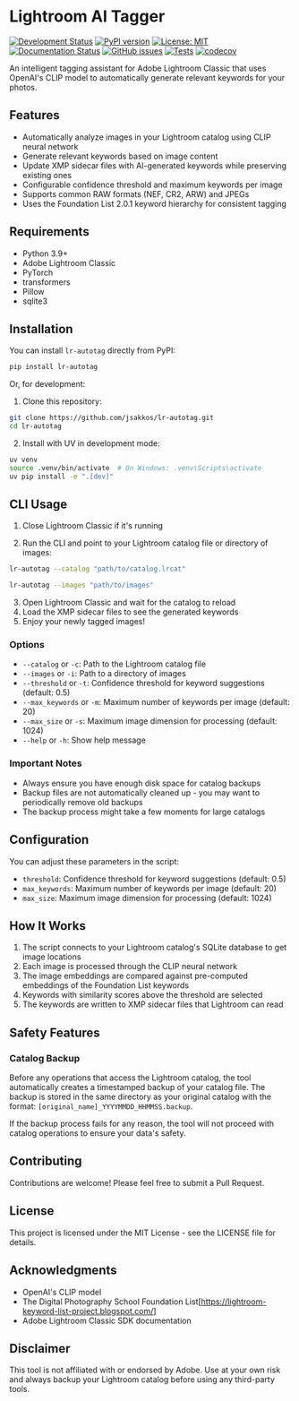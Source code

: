 # Lightroom AI Tagger
[![Development Status](https://img.shields.io/pypi/status/lr-autotag)](https://pypi.org/project/lr-autotag/)
[![PyPI version](https://img.shields.io/pypi/v/lr-autotag.svg)](https://pypi.org/project/lr-autotag/)
[![License: MIT](https://img.shields.io/badge/License-MIT-yellow.svg)](https://opensource.org/licenses/MIT)
[![Documentation Status](https://img.shields.io/github/actions/workflow/status/Jsakkos/lightroom-autotag/documentation.yml?label=docs)](https://jsakkos.github.io/lightroom-autotag/)
[![GitHub issues](https://img.shields.io/github/issues/Jsakkos/lightroom-autotag)](https://github.com/Jsakkos/lightroom-autotag/issues)
[![Tests](https://github.com/Jsakkos/lightroom-autotag/actions/workflows/tests.yml/badge.svg)](https://github.com/Jsakkos/lightroom-autotag/actions/workflows/tests.yml)
[![codecov](https://codecov.io/gh/Jsakkos/lightroom-autotag/branch/main/graph/badge.svg)](https://codecov.io/gh/Jsakkos/lightroom-autotag)

An intelligent tagging assistant for Adobe Lightroom Classic that uses OpenAI's CLIP model to automatically generate relevant keywords for your photos.

## Features

- Automatically analyze images in your Lightroom catalog using CLIP neural network
- Generate relevant keywords based on image content
- Update XMP sidecar files with AI-generated keywords while preserving existing ones
- Configurable confidence threshold and maximum keywords per image
- Supports common RAW formats (NEF, CR2, ARW) and JPEGs
- Uses the Foundation List 2.0.1 keyword hierarchy for consistent tagging

## Requirements

- Python 3.9+
- Adobe Lightroom Classic
- PyTorch
- transformers
- Pillow
- sqlite3

## Installation

You can install `lr-autotag` directly from PyPI:

```bash
pip install lr-autotag
```

Or, for development:

1. Clone this repository:
```bash
git clone https://github.com/jsakkos/lr-autotag.git
cd lr-autotag
```

2. Install with UV in development mode:
```bash
uv venv
source .venv/bin/activate  # On Windows: .venv\Scripts\activate
uv pip install -e ".[dev]"
```

## CLI Usage

1. Close Lightroom Classic if it's running

2. Run the CLI and point to your Lightroom catalog file or directory of images:
```bash
lr-autotag --catalog "path/to/catalog.lrcat"
```

```bash
lr-autotag --images "path/to/images"
```

3. Open Lightroom Classic and wait for the catalog to reload
4. Load the XMP sidecar files to see the generated keywords
5. Enjoy your newly tagged images!

### Options

- `--catalog` or `-c`: Path to the Lightroom catalog file
- `--images` or `-i`: Path to a directory of images
- `--threshold` or `-t`: Confidence threshold for keyword suggestions (default: 0.5)
- `--max_keywords` or `-m`: Maximum number of keywords per image (default: 20)
- `--max_size` or `-s`: Maximum image dimension for processing (default: 1024)
- `--help` or `-h`: Show help message


### Important Notes
- Always ensure you have enough disk space for catalog backups
- Backup files are not automatically cleaned up - you may want to periodically remove old backups
- The backup process might take a few moments for large catalogs

## Configuration

You can adjust these parameters in the script:

- `threshold`: Confidence threshold for keyword suggestions (default: 0.5)
- `max_keywords`: Maximum number of keywords per image (default: 20)
- `max_size`: Maximum image dimension for processing (default: 1024)

## How It Works

1. The script connects to your Lightroom catalog's SQLite database to get image locations
2. Each image is processed through the CLIP neural network
3. The image embeddings are compared against pre-computed embeddings of the Foundation List keywords
4. Keywords with similarity scores above the threshold are selected
5. The keywords are written to XMP sidecar files that Lightroom can read

## Safety Features

### Catalog Backup
Before any operations that access the Lightroom catalog, the tool automatically creates a timestamped backup of your catalog file. The backup is stored in the same directory as your original catalog with the format: `[original_name]_YYYYMMDD_HHMMSS.backup`.

If the backup process fails for any reason, the tool will not proceed with catalog operations to ensure your data's safety.

## Contributing

Contributions are welcome! Please feel free to submit a Pull Request.

## License

This project is licensed under the MIT License - see the LICENSE file for details.

## Acknowledgments

- OpenAI's CLIP model
- The Digital Photography School Foundation List[https://lightroom-keyword-list-project.blogspot.com/]
- Adobe Lightroom Classic SDK documentation

## Disclaimer

This tool is not affiliated with or endorsed by Adobe. Use at your own risk and always backup your Lightroom catalog before using any third-party tools.